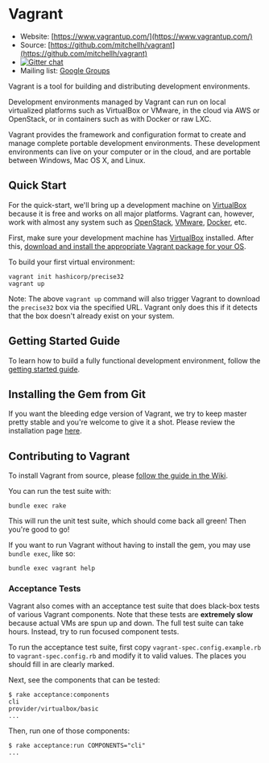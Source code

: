 # Vagrant

* Website: [https://www.vagrantup.com/](https://www.vagrantup.com/)
* Source: [https://github.com/mitchellh/vagrant](https://github.com/mitchellh/vagrant)
* [![Gitter chat](https://badges.gitter.im/mitchellh/vagrant.png)](https://gitter.im/mitchellh/vagrant)
* Mailing list: [Google Groups](https://groups.google.com/group/vagrant-up)

Vagrant is a tool for building and distributing development environments.

Development environments managed by Vagrant can run on local virtualized
platforms such as VirtualBox or VMware, in the cloud via AWS or OpenStack,
or in containers such as with Docker or raw LXC.

Vagrant provides the framework and configuration format to create and
manage complete portable development environments. These development
environments can live on your computer or in the cloud, and are portable
between Windows, Mac OS X, and Linux.

## Quick Start

For the quick-start, we'll bring up a development machine on
[VirtualBox](https://www.virtualbox.org/) because it is free and works
on all major platforms. Vagrant can, however, work with almost any
system such as [OpenStack](https://www.openstack.org/), [VMware](https://www.vmware.com/), [Docker](https://docs.docker.com/), etc.

First, make sure your development machine has
[VirtualBox](https://www.virtualbox.org/)
installed. After this,
[download and install the appropriate Vagrant package for your OS](https://www.vagrantup.com/downloads.html).

To build your first virtual environment:

    vagrant init hashicorp/precise32
    vagrant up

Note: The above `vagrant up` command will also trigger Vagrant to download the
`precise32` box via the specified URL. Vagrant only does this if it detects that
the box doesn't already exist on your system.

## Getting Started Guide

To learn how to build a fully functional development environment, follow the
[getting started guide](https://www.vagrantup.com/docs/getting-started/index.html).

## Installing the Gem from Git

If you want the bleeding edge version of Vagrant, we try to keep master pretty stable
and you're welcome to give it a shot. Please review the installation page [here](https://www.vagrantup.com/docs/installation/source.html).

## Contributing to Vagrant

To install Vagrant from source, please [follow the guide in the Wiki](https://github.com/mitchellh/vagrant/wiki/Installing-Vagrant-from-Source).

You can run the test suite with:

    bundle exec rake

This will run the unit test suite, which should come back all green! Then you're good to go!

If you want to run Vagrant without having to install the gem, you may use `bundle exec`,
like so:

    bundle exec vagrant help

### Acceptance Tests

Vagrant also comes with an acceptance test suite that does black-box
tests of various Vagrant components. Note that these tests are **extremely
slow** because actual VMs are spun up and down. The full test suite can
take hours. Instead, try to run focused component tests.

To run the acceptance test suite, first copy `vagrant-spec.config.example.rb`
to `vagrant-spec.config.rb` and modify it to valid values. The places you
should fill in are clearly marked.

Next, see the components that can be tested:

```
$ rake acceptance:components
cli
provider/virtualbox/basic
...
```

Then, run one of those components:

```
$ rake acceptance:run COMPONENTS="cli"
...
```
